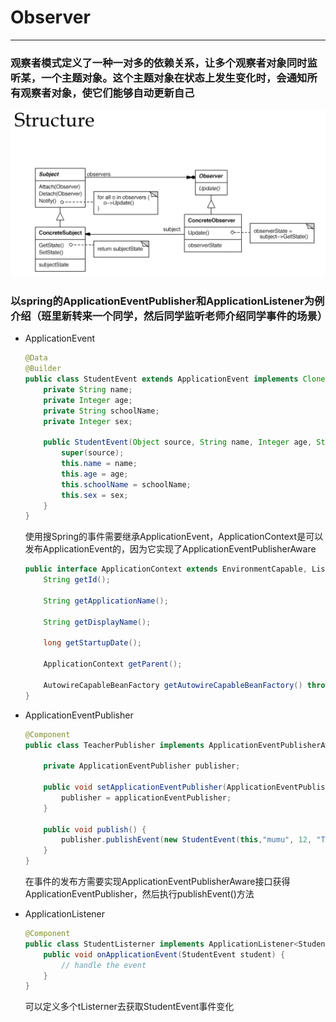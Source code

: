 # Observer
---
### 观察者模式定义了一种一对多的依赖关系，让多个观察者对象同时监听某，一个主题对象。这个主题对象在状态上发生变化时，会通知所有观察者对象，使它们能够自动更新自己
![Template](../../picture/designpattern/observer.png)
### 以spring的ApplicationEventPublisher和ApplicationListener为例介绍（班里新转来一个同学，然后同学监听老师介绍同学事件的场景）

- ApplicationEvent
    ```java
    @Data
    @Builder
    public class StudentEvent extends ApplicationEvent implements Cloneable {
        private String name;
        private Integer age;
        private String schoolName;
        private Integer sex;

        public StudentEvent(Object source, String name, Integer age, String schoolName, Integer sex) {
            super(source);
            this.name = name;
            this.age = age;
            this.schoolName = schoolName;
            this.sex = sex;
        }
    }
    ```
    使用搜Spring的事件需要继承ApplicationEvent，ApplicationContext是可以发布ApplicationEvent的，因为它实现了ApplicationEventPublisherAware
    ```java
    public interface ApplicationContext extends EnvironmentCapable, ListableBeanFactory, HierarchicalBeanFactory, MessageSource, ApplicationEventPublisher, ResourcePatternResolver {
        String getId();

        String getApplicationName();

        String getDisplayName();

        long getStartupDate();

        ApplicationContext getParent();

        AutowireCapableBeanFactory getAutowireCapableBeanFactory() throws IllegalStateException;
    }
    ```
- ApplicationEventPublisher
    ```java
    @Component
    public class TeacherPublisher implements ApplicationEventPublisherAware {

        private ApplicationEventPublisher publisher;

        public void setApplicationEventPublisher(ApplicationEventPublisher applicationEventPublisher) {
            publisher = applicationEventPublisher;
        }

        public void publish() {
            publisher.publishEvent(new StudentEvent(this,"mumu", 12, "Tsinghua", 0 ));
        }
    }
    ```
    在事件的发布方需要实现ApplicationEventPublisherAware接口获得ApplicationEventPublisher，然后执行publishEvent()方法

- ApplicationListener
    ```java
    @Component
    public class StudentListerner implements ApplicationListener<StudentEvent> {
        public void onApplicationEvent(StudentEvent student) {
            // handle the event
        }
    }
    ```
    可以定义多个tListerner去获取StudentEvent事件变化
